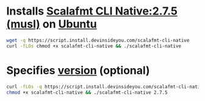 # Installs [Scalafmt CLI Native:2.7.5 (musl)](https://scalameta.org/scalafmt/) on [Ubuntu](https://www.ubuntu.com/)

```bash
wget -q https://script.install.devinsideyou.com/scalafmt-cli-native
curl -fLOs chmod +x scalafmt-cli-native && ./scalafmt-cli-native
```

# Specifies [version](https://github.com/scalameta/scalafmt/releases) (optional)

```bash
curl -fLOs -q https://script.install.devinsideyou.com/scalafmt-cli-native
chmod +x scalafmt-cli-native && ./scalafmt-cli-native 2.7.5
```
